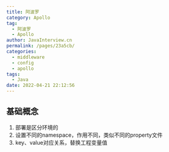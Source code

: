 ```yaml
---
title: 阿波罗
category: Apollo
tag: 
  - 阿波罗
  - Apollo
author: JavaInterview.cn
permalink: /pages/23a5cb/
categories: 
  - middleware
  - config
  - apollo
tags: 
  - Java
date: 2022-04-21 22:12:56
---
```


## 基础概念

1. 部署是区分环境的
2. 设置不同的namespace，作用不同，类似不同的property文件
3. key、value对应关系，替换工程变量值
